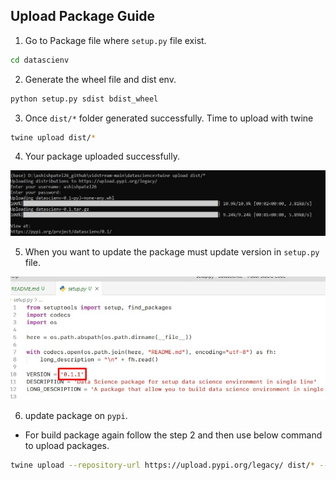 ## Upload Package Guide

1. Go to Package file where `setup.py` file exist.

```bash
cd datascienv
```

2. Generate the wheel file and dist env.

```bash
python setup.py sdist bdist_wheel
```

3. Once `dist/*` folder generated successfully. Time to upload with twine

```bash
twine upload dist/*
```

4. Your package uploaded successfully.

![](img\success.jpg)

5. When you want to update the package must update version in `setup.py` file.

![](img/version.jpg)

6.  update package on `pypi`.

* For build package again follow the step 2 and then use below command to upload packages.

```bash
twine upload --repository-url https://upload.pypi.org/legacy/ dist/* --skip-existing
```

